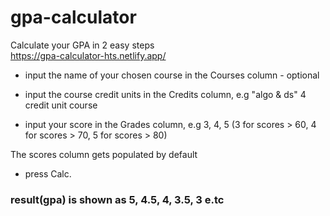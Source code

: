 # gpa-calculator
Calculate your GPA in 2 easy steps <br>
https://gpa-calculator-hts.netlify.app/

- input the name of your chosen course in the Courses column - optional

- input the course credit units in the Credits column, e.g "algo & ds" 4 credit unit course

- input your score in the Grades column, e.g 3, 4, 5 (3 for scores > 60, 4 for scores > 70, 5 for scores > 80)

The scores column gets populated by default

- press Calc.

### result(gpa) is shown as 5, 4.5, 4, 3.5, 3 e.tc  
